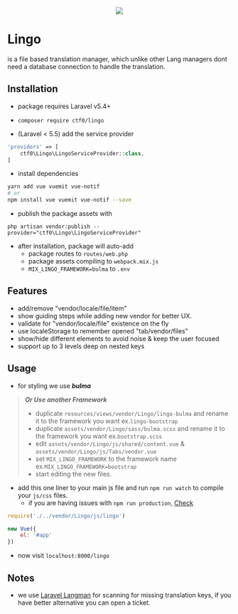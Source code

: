 <p align="center">
    <img src="https://user-images.githubusercontent.com/7388088/31319438-bcfac926-ac63-11e7-8acc-60ac45aa465b.png">
</p>

# Lingo

is a file based translation manager, which unlike other Lang managers dont need a database connection to handle the translation.

## Installation

- package requires Laravel v5.4+

- `composer require ctf0/lingo`

- (Laravel < 5.5) add the service provider

```php
'providers' => [
    ctf0\Lingo\LingoServiceProvider::class,
]
```

- install dependencies

```bash
yarn add vue vuemit vue-notif
# or
npm install vue vuemit vue-notif --save
```

- publish the package assets with

`php artisan vendor:publish --provider="ctf0\Lingo\LingoServiceProvider"`

- after installation, package will auto-add
    + package routes to `routes/web.php`
    + package assets compiling to `webpack.mix.js`
    + `MIX_LINGO_FRAMEWORK=bulma` to `.env`

## Features

- add/remove "vendor/locale/file/item"
- show guiding steps while adding new vendor for better UX.
- validate for "vendor/locale/file" existence on the fly
- use localeStorage to remember opened "tab/vendor/files"
- show/hide different elements to avoid noise & keep the user focused
- support up to 3 levels deep on nested keys

## Usage

- for styling we use ***bulma***

> ***Or Use another Framework***
>
> - duplicate `resources/views/vendor/Lingo/lingo-bulma` and rename it to the framework you want ex.`lingo-bootstrap`
> - duplicate `assets/vendor/Lingo/sass/bulma.scss` and rename it to the framework you want ex.`bootstrap.scss`
> - edit `assets/vendor/Lingo/js/shared/content.vue` & `assets/vendor/Lingo/js/Tabs/vendor.vue`
> - set `MIX_LINGO_FRAMEWORK` to the framework name ex.`MIX_LINGO_FRAMEWORK=bootstrap`
> - start editing the new files.

- add this one liner to your main js file and run `npm run watch` to compile your `js/css` files.
    + if you are having issues with `npm run production`, [Check](https://ctf0.wordpress.com/2017/09/12/laravel-mix-es6/)

```js
require('./../vendor/Lingo/js/lingo')

new Vue({
    el: '#app'
})
```

- now visit `localhost:8000/lingo`

## Notes

- we use [Laravel Langman](https://github.com/themsaid/laravel-langman) for scanning for missing translation keys, if you have better alternative you can open a ticket.

